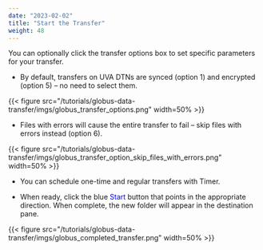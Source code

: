 ```yaml
---
date: "2023-02-02"
title: "Start the Transfer"
weight: 48
---
```


You can optionally click the transfer options box to set specific parameters for your transfer.

- By default, transfers on UVA DTNs are synced (option 1) and encrypted (option 5) – no need to select them.

{{< figure src="/tutorials/globus-data-transfer/imgs/globus_transfer_options.png" width=50% >}}

- Files with errors will cause the entire transfer to fail – skip files with errors instead (option 6).

{{< figure src="/tutorials/globus-data-transfer/imgs/globus_transfer_option_skip_files_with_errors.png" width=50% >}}

- You can schedule one-time and regular transfers with Timer.

- When ready, click the blue <span style=color:blue>Start</span> button that points in the appropriate direction. When complete, the new folder will appear in the destination pane.

{{< figure src="/tutorials/globus-data-transfer/imgs/globus_completed_transfer.png" width=50% >}}
